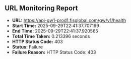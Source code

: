 ## URL Monitoring Report

- **URL:** https://api-gw1-prod1.fisglobal.com/gw/v1/health
- **Start Time:** 2025-09-29T22:41:37.707169
- **End Time:** 2025-09-29T22:41:37.920565
- **Total Time Taken:** 0.213396 seconds
- **HTTP Status Code:** 403
- **Status:** Failure
- **Failure Reason:** HTTP Status Code: 403
